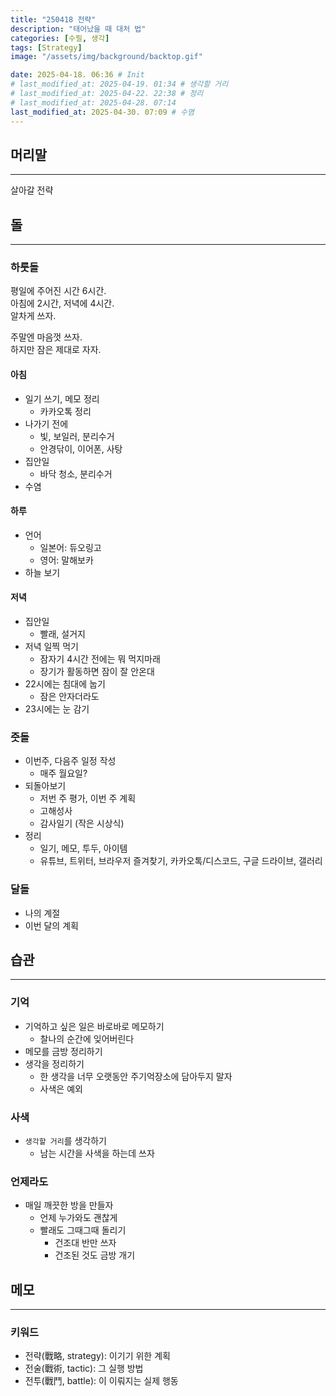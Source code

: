 ```yaml
---
title: "250418 전략"
description: "태어났을 때 대처 법"
categories: [수필, 생각]
tags: [Strategy]
image: "/assets/img/background/backtop.gif"

date: 2025-04-18. 06:36 # Init
# last_modified_at: 2025-04-19. 01:34 # 생각할 거리
# last_modified_at: 2025-04-22. 22:38 # 정리
# last_modified_at: 2025-04-28. 07:14
last_modified_at: 2025-04-30. 07:09 # 수염
---
```


## 머리말

---

살아갈 전략  

## 돌

---

### 하룻돌

평일에 주어진 시간 6시간.  
아침에 2시간, 저녁에 4시간.  
알차게 쓰자.  

주말엔 마음껏 쓰자.  
하지만 잠은 제대로 자자.  

#### 아침

- 일기 쓰기, 메모 정리
  - 카카오톡 정리
- 나가기 전에
  - 빛, 보일러, 분리수거
  - 안경닦이, 이어폰, 사탕
- 집안일
  - 바닥 청소, 분리수거
- 수염

#### 하루

- 언어
  - 일본어: 듀오링고
  - 영어: 말해보카
- 하늘 보기

#### 저녁

- 집안일
  - 빨래, 설거지
- 저녁 일찍 먹기
  - 잠자기 4시간 전에는 뭐 먹지마래
  - 장기가 활동하면 잠이 잘 안온대
- 22시에는 침대에 눕기
  - 잠은 안자더라도
- 23시에는 눈 감기

### 줏돌

- 이번주, 다음주 일정 작성
  - 매주 월요일?
- 되돌아보기
  - 저번 주 평가, 이번 주 계획
  - 고해성사
  - 감사일기 (작은 시상식)
- 정리
  - 일기, 메모, 투두, 아이템
  - 유튜브, 트위터, 브라우저 즐겨찾기, 카카오톡/디스코드, 구글 드라이브, 갤러리

### 달돌

- 나의 계절
- 이번 달의 계획

## 습관

---

### 기억

- 기억하고 싶은 일은 바로바로 메모하기
  - 찰나의 순간에 잊어버린다
- 메모를 금방 정리하기
- 생각을 정리하기
  - 한 생각을 너무 오랫동안 주기억장소에 담아두지 말자
  - 사색은 예외

### 사색

- `생각할 거리`를 생각하기
  - 남는 시간을 사색을 하는데 쓰자

### 언제라도

- 매일 깨끗한 방을 만들자
  - 언제 누가와도 괜찮게
  - 빨래도 그때그때 돌리기
    - 건조대 반만 쓰자
    - 건조된 것도 금방 개기

## 메모

---

### 키워드

- 전략(戰略, strategy): 이기기 위한 계획
- 전술(戰術, tactic): 그 실행 방법
- 전투(戰鬥, battle): 이 이뤄지는 실제 행동
